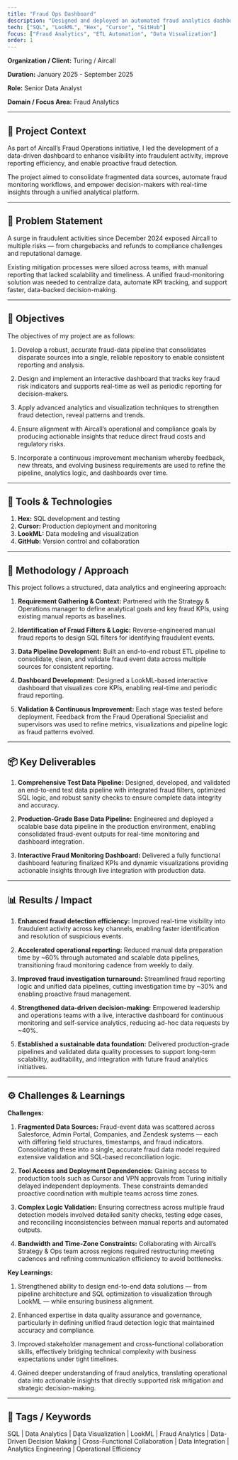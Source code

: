 ```yaml
---
title: "Fraud Ops Dashboard"
description: "Designed and deployed an automated fraud analytics dashboard to unify data from multiple sources. Built production-grade SQL pipelines and interactive LookML visualizations, cutting fraud reporting time by 60% and investigation turnaround by 30%."
tech: ["SQL", "LookML", "Hex", "Cursor", "GitHub"]
focus: ["Fraud Analytics", "ETL Automation", "Data Visualization"]
order: 1
---
```



**Organization / Client:** Turing / Aircall

**Duration:**   January 2025 - September 2025

**Role:**   Senior Data Analyst

**Domain / Focus Area:**   Fraud Analytics

---

## 🧩 Project Context

As part of Aircall’s Fraud Operations initiative, I led the development of a data-driven dashboard to enhance visibility into fraudulent activity, improve reporting efficiency, and enable proactive fraud detection.

The project aimed to consolidate fragmented data sources, automate fraud monitoring workflows, and empower decision-makers with real-time insights through a unified analytical platform.

---

## 🚨 Problem Statement

A surge in fraudulent activities since December 2024 exposed Aircall to multiple risks — from chargebacks and refunds to compliance challenges and reputational damage.

Existing mitigation processes were siloed across teams, with manual reporting that lacked scalability and timeliness. A unified fraud-monitoring solution was needed to centralize data, automate KPI tracking, and support faster, data-backed decision-making.

---

## 🎯 Objectives

The objectives of my project are as follows:

1. Develop a robust, accurate fraud-data pipeline that consolidates disparate sources into a single, reliable repository to enable consistent reporting and analysis.
   
2. Design and implement an interactive dashboard that tracks key fraud risk indicators and supports real-time as well as periodic reporting for decision-makers.
   
3. Apply advanced analytics and visualization techniques to strengthen fraud detection, reveal patterns and trends.
   
4. Ensure alignment with Aircall’s operational and compliance goals by producing actionable insights that reduce direct fraud costs and regulatory risks.
   
5. Incorporate a continuous improvement mechanism whereby feedback, new threats, and evolving business requirements are used to refine the pipeline, analytics logic, and dashboards over time. 

---

## 🧰 Tools & Technologies

1. **Hex:** SQL development and testing
2. **Cursor:** Production deployment and monitoring
3. **LookML:** Data modeling and visualization
4. **GitHub:** Version control and collaboration

---

## 🔧 Methodology / Approach

This project follows a structured, data analytics and engineering approach:

1. **Requirement Gathering & Context:** Partnered with the Strategy & Operations manager to define analytical goals and key fraud KPIs, using existing manual reports as baselines.

2. **Identification of Fraud Filters & Logic:** Reverse-engineered manual fraud reports to design SQL filters for identifying fraudulent events.
   
3. **Data Pipeline Development:** Built an end-to-end robust ETL pipeline to consolidate, clean, and validate fraud event data across multiple sources for consistent reporting.
   
4. **Dashboard Development:** Designed a LookML-based interactive dashboard that visualizes core KPIs, enabling real-time and periodic fraud reporting.
   
5. **Validation & Continuous Improvement:** Each stage was tested before deployment. Feedback from the Fraud Operational Specialist and supervisors was used to refine metrics, visualizations and pipeline logic as fraud patterns evolved.  

---

## 📦 Key Deliverables

1. **Comprehensive Test Data Pipeline:** Designed, developed, and validated an end-to-end test data pipeline with integrated fraud filters, optimized SQL logic, and robust sanity checks to ensure complete data integrity and accuracy.

2. **Production-Grade Base Data Pipeline:** Engineered and deployed a scalable base data pipeline in the production environment, enabling consolidated fraud-event outputs for real-time monitoring and dashboard integration.

3. **Interactive Fraud Monitoring Dashboard:** Delivered a fully functional dashboard featuring finalized KPIs and dynamic visualizations providing actionable insights through live integration with production data. 

---

## 📊 Results / Impact

1. **Enhanced fraud detection efficiency:** Improved real-time visibility into fraudulent activity across key channels, enabling faster identification and resolution of suspicious events.

2. **Accelerated operational reporting:** Reduced manual data preparation time by ~60% through automated and scalable data pipelines, transitioning fraud monitoring cadence from weekly to daily.

3. **Improved fraud investigation turnaround:** Streamlined fraud reporting logic and unified data pipelines, cutting investigation time by ~30% and enabling proactive fraud management.

4. **Strengthened data-driven decision-making:** Empowered leadership and operations teams with a live, interactive dashboard for continuous monitoring and self-service analytics, reducing ad-hoc data requests by ~40%.

5. **Established a sustainable data foundation:** Delivered production-grade pipelines and validated data quality processes to support long-term scalability, auditability, and integration with future fraud analytics initiatives.  

---

## ⚙️ Challenges & Learnings

**Challenges:**

1. **Fragmented Data Sources:** Fraud-event data was scattered across Salesforce, Admin Portal, Companies, and Zendesk systems — each with differing field structures, timestamps, and fraud indicators. Consolidating these into a single, accurate fraud data model required extensive validation and SQL-based reconciliation logic.
   
2. **Tool Access and Deployment Dependencies:** Gaining access to production tools such as Cursor and VPN approvals from Turing initially delayed independent deployments. These constraints demanded proactive coordination with multiple teams across time zones.
   
3. **Complex Logic Validation:** Ensuring correctness across multiple fraud detection models involved detailed sanity checks, testing edge cases, and reconciling inconsistencies between manual reports and automated outputs.

4. **Bandwidth and Time-Zone Constraints:** Collaborating with Aircall’s Strategy & Ops team across regions required restructuring meeting cadences and refining communication efficiency to avoid bottlenecks.

**Key Learnings:**

1. Strengthened ability to design end-to-end data solutions — from pipeline architecture and SQL optimization to visualization through LookML — while ensuring business alignment.
   
2. Enhanced expertise in data quality assurance and governance, particularly in defining unified fraud detection logic that maintained accuracy and compliance.
   
3. Improved stakeholder management and cross-functional collaboration skills, effectively bridging technical complexity with business expectations under tight timelines.
   
4. Gained deeper understanding of fraud analytics, translating operational data into actionable insights that directly supported risk mitigation and strategic decision-making. 

---

## 🔖 Tags / Keywords

SQL | Data Analytics | Data Visualization | LookML | Fraud Analytics | Data-Driven Decision Making | Cross-Functional Collaboration | Data Integration | Analytics Engineering | Operational Efficiency